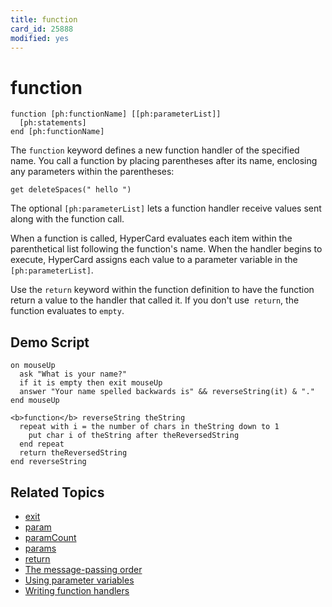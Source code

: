 ```yaml
---
title: function
card_id: 25888
modified: yes
---
```


# function

```
function [ph:functionName] [[ph:parameterList]]
  [ph:statements]
end [ph:functionName]
```

The `function` keyword defines a new function handler of the specified name.  You call a function by placing parentheses after its name, enclosing any parameters within the parentheses:

`get deleteSpaces(" hello ")`

The optional `[ph:parameterList]` lets a function handler receive values sent along with the function call.

When a function is called, HyperCard evaluates each item within the parenthetical list following the function's name.  When the handler begins to execute, HyperCard assigns each value to a parameter variable  in the<code> [ph:parameterList]</code>.

Use the `return` keyword within the function definition to have the function return a value to the handler that called it. If you don't use<code> return</code>, the function evaluates to `empty`.

## Demo Script

```
on mouseUp
  ask "What is your name?"
  if it is empty then exit mouseUp
  answer "Your name spelled backwards is" && reverseString(it) & "."
end mouseUp

<b>function</b> reverseString theString
  repeat with i = the number of chars in theString down to 1
    put char i of theString after theReversedString
  end repeat
  return theReversedString
end reverseString
```

## Related Topics

* [exit](/HyperTalkReference/keywords/exit)
* [param](/HyperTalkReference/functions/param)
* [paramCount](/HyperTalkReference/functions/paramCount)
* [params](/HyperTalkReference/functions/params)
* [return](/HyperTalkReference/keywords/return)
* [The message-passing order](/HyperTalkReference/hypertalkbasics/The-message-passing-order)
* [Using parameter variables](/HyperTalkReference/hypertalkbasics/Using-parameter-variables)
* [Writing function handlers](/HyperTalkReference/hypertalkbasics/Writing-function-handlers)
